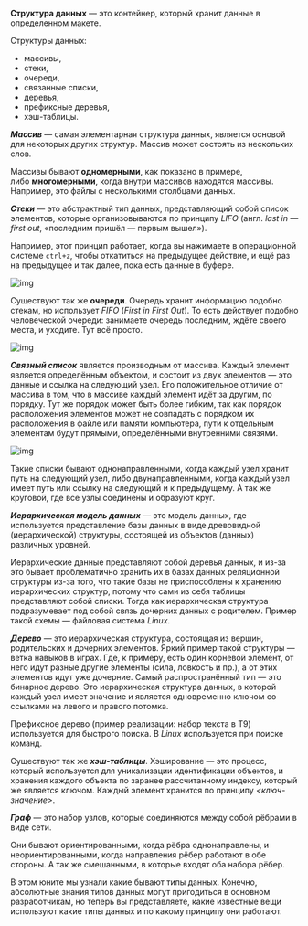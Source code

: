 
**Структура данных** — это контейнер, который хранит данные в определенном макете.

Структуры данных:
- массивы,
- стеки,
- очереди,
- связанные списки,
- деревья,
- префиксные деревья,
- хэш-таблицы.

***Массив*** — самая элементарная структура данных, является основой для некоторых других структур. Массив может состоять из нескольких слов.

Массивы бывают **одномерными**, как показано в примере, либо **многомерными**, когда внутри массивов находятся массивы. Например, это файлы с несколькими столбцами данных.

***Стеки*** — это абстрактный тип данных, представляющий собой список элементов, которые организовываются по принципу _LIFO_ (англ. _last in — first out_, «последним пришёл — первым вышел»).

Например, этот принцип работает, когда вы нажимаете в операционной системе `ctrl+z`, чтобы откатиться на предыдущее действие, и ещё раз на предыдущее и так далее, пока есть данные в буфере.

![img](https://lms-cdn.skillfactory.ru/assets/courseware/v1/74321663f608cf6f4b9b8395c08d81ba/asset-v1:SkillFactory+ADMIN+2020+type@asset+block/ADMIN_m11_u3_3.png)

Существуют так же **очереди**. Очередь хранит информацию подобно стекам, но использует _FIFO_ (_First in First Out_). То есть действует подобно человеческой очереди: занимаете очередь последним, ждёте своего места, и уходите. Тут всё просто.

![img](https://lms-cdn.skillfactory.ru/assets/courseware/v1/e828a6ed231c80159214c0a35d23b0bd/asset-v1:SkillFactory+ADMIN+2020+type@asset+block/ADMIN_m11_u3_4.png)

***Связный список*** является производным от массива. Каждый элемент является определённым объектом, и состоит из двух элементов — это данные и ссылка на следующий узел. Его положительное отличие от массива в том, что в массиве каждый элемент идёт за другим, по порядку. Тут же порядок может быть более гибким, так как порядок расположения элементов может не совпадать с порядком их расположения в файле или памяти компьютера, пути к отдельным элементам будут прямыми, определёнными внутренними связями.

![img](https://lms-cdn.skillfactory.ru/assets/courseware/v1/981f9567e68ab18ab74a57aef89012f7/asset-v1:SkillFactory+ADMIN+2020+type@asset+block/ADMIN_m11_u3_5.png)

Такие списки бывают однонаправленными, когда каждый узел хранит путь на следующий узел, либо двунаправленными, когда каждый узел имеет путь или ссылку на следующий и к предыдущему. А так же круговой, где все узлы соединены и образуют круг.

***Иерархическая модель данных*** — это модель данных, где используется представление базы данных в виде древовидной (иерархической) структуры, состоящей из объектов (данных) различных уровней.

Иерархические данные представляют собой деревья данных, и из-за это бывает проблематично хранить их в базах данных реляционной структуры из-за того, что такие базы не приспособлены к хранению иерархических структур, потому что сами из себя таблицы представляют собой списки. Тогда как иерархическая структура подразумевает под собой связь дочерних данных с родителем. Пример такой схемы — файловая система _Linux_.

***Дерево*** — это иерархическая структура, состоящая из вершин, родительских и дочерних элементов. Яркий пример такой структуры — ветка навыков в играх. Где, к примеру, есть один корневой элемент, от него идут разные другие элементы (сила, ловкость и пр.), а от этих элементов идут уже дочерние. Самый распространённый тип — это бинарное дерево. Это иерархическая структура данных, в которой каждый узел имеет значение и является одновременно ключом со ссылками на левого и правого потомка.

Префиксное дерево (пример реализации: набор текста в T9) используется для быстрого поиска. В _Linux_ используется при поиске команд.

Существуют так же ***хэш-таблицы***. Хэширование — это процесс, который используется для уникализации идентификации объектов, и хранения каждого объекта по заранее рассчитанному индексу, который же является ключом. Каждый элемент хранится по принципу _<ключ-значение>_.

***Граф*** — это набор узлов, которые соединяются между собой рёбрами в виде сети.

Они бывают ориентированными, когда рёбра однонаправлены, и неориентированными, когда направления рёбер работают в обе стороны. А так же смешанными, в которые входят оба набора рёбер.

В этом юните мы узнали какие бывают типы данных. Конечно, абсолютные знания типов данных могут пригодиться в основном разработчикам, но теперь вы представляете, какие известные вещи используют какие типы данных и по какому принципу они работают.